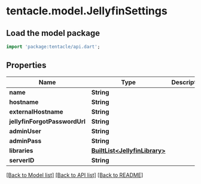 # tentacle.model.JellyfinSettings

## Load the model package
```dart
import 'package:tentacle/api.dart';
```

## Properties
Name | Type | Description | Notes
------------ | ------------- | ------------- | -------------
**name** | **String** |  | [optional] 
**hostname** | **String** |  | [optional] 
**externalHostname** | **String** |  | [optional] 
**jellyfinForgotPasswordUrl** | **String** |  | [optional] 
**adminUser** | **String** |  | [optional] 
**adminPass** | **String** |  | [optional] 
**libraries** | [**BuiltList&lt;JellyfinLibrary&gt;**](JellyfinLibrary.md) |  | [optional] 
**serverID** | **String** |  | [optional] 

[[Back to Model list]](../README.md#documentation-for-models) [[Back to API list]](../README.md#documentation-for-api-endpoints) [[Back to README]](../README.md)


